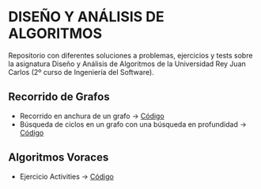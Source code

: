 # DISEÑO Y ANÁLISIS DE ALGORITMOS
Repositorio con diferentes soluciones a problemas, ejercicios y tests sobre la asignatura Diseño y Análisis de Algoritmos de la Universidad Rey Juan Carlos (2º curso de Ingeniería del Software).

## Recorrido de Grafos
- Recorrido en anchura de un grafo -> [Código](https://github.com/Rauldilla/Algoritmos/blob/master/src/AlgoritmosSobreGrafos/BFS.java)
- Búsqueda de ciclos en un grafo con una búsqueda en profundidad -> [Código](https://github.com/Rauldilla/Algoritmos/blob/master/src/AlgoritmosSobreGrafos/Cycles.java)

## Algoritmos Voraces
- Ejercicio Activities -> [Código](https://github.com/Rauldilla/Algoritmos/blob/master/src/Voraces/Activities.java)
